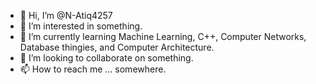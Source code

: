 - 👋 Hi, I’m @N-Atiq4257
- 👀 I’m interested in something.
- 🌱 I’m currently learning Machine Learning, C++, Computer Networks, Database thingies, and Computer Architecture.
- 💞️ I’m looking to collaborate on something.
- 📫 How to reach me ... somewhere.

<!---
N-Atiq4257/N-Atiq4257 is a ✨ special ✨ repository because its `README.md` (this file) appears on your GitHub profile.
You can click the Preview link to take a look at your changes.
--->
